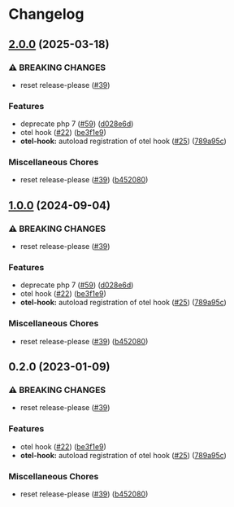 # Changelog

## [2.0.0](https://github.com/ChrisLightfootWild/openfeature-php-sdk-contrib/compare/open-feature/otel-hook-v1.0.0...open-feature/otel-hook-2.0.0) (2025-03-18)


### ⚠ BREAKING CHANGES

* reset release-please ([#39](https://github.com/ChrisLightfootWild/openfeature-php-sdk-contrib/issues/39))

### Features

* deprecate php 7 ([#59](https://github.com/ChrisLightfootWild/openfeature-php-sdk-contrib/issues/59)) ([d028e6d](https://github.com/ChrisLightfootWild/openfeature-php-sdk-contrib/commit/d028e6d7741d07b7edef21b43b249fdb2d18d8f2))
* otel hook ([#22](https://github.com/ChrisLightfootWild/openfeature-php-sdk-contrib/issues/22)) ([be3f1e9](https://github.com/ChrisLightfootWild/openfeature-php-sdk-contrib/commit/be3f1e9ed37dee4bbce8e3701e4693c1b949c398))
* **otel-hook:** autoload registration of otel hook ([#25](https://github.com/ChrisLightfootWild/openfeature-php-sdk-contrib/issues/25)) ([789a95c](https://github.com/ChrisLightfootWild/openfeature-php-sdk-contrib/commit/789a95c47bc278b333bf8b241b0e342baa27acc5))


### Miscellaneous Chores

* reset release-please ([#39](https://github.com/ChrisLightfootWild/openfeature-php-sdk-contrib/issues/39)) ([b452080](https://github.com/ChrisLightfootWild/openfeature-php-sdk-contrib/commit/b452080443d837c66b554b1bb1a07cadba5a152a))

## [1.0.0](https://github.com/open-feature/php-sdk-contrib/compare/open-feature/otel-hook-v1.0.0...open-feature/otel-hook-1.0.0) (2024-09-04)


### ⚠ BREAKING CHANGES

* reset release-please ([#39](https://github.com/open-feature/php-sdk-contrib/issues/39))

### Features

* deprecate php 7 ([#59](https://github.com/open-feature/php-sdk-contrib/issues/59)) ([d028e6d](https://github.com/open-feature/php-sdk-contrib/commit/d028e6d7741d07b7edef21b43b249fdb2d18d8f2))
* otel hook ([#22](https://github.com/open-feature/php-sdk-contrib/issues/22)) ([be3f1e9](https://github.com/open-feature/php-sdk-contrib/commit/be3f1e9ed37dee4bbce8e3701e4693c1b949c398))
* **otel-hook:** autoload registration of otel hook ([#25](https://github.com/open-feature/php-sdk-contrib/issues/25)) ([789a95c](https://github.com/open-feature/php-sdk-contrib/commit/789a95c47bc278b333bf8b241b0e342baa27acc5))


### Miscellaneous Chores

* reset release-please ([#39](https://github.com/open-feature/php-sdk-contrib/issues/39)) ([b452080](https://github.com/open-feature/php-sdk-contrib/commit/b452080443d837c66b554b1bb1a07cadba5a152a))

## 0.2.0 (2023-01-09)


### ⚠ BREAKING CHANGES

* reset release-please ([#39](https://github.com/open-feature/php-sdk-contrib/issues/39))

### Features

* otel hook ([#22](https://github.com/open-feature/php-sdk-contrib/issues/22)) ([be3f1e9](https://github.com/open-feature/php-sdk-contrib/commit/be3f1e9ed37dee4bbce8e3701e4693c1b949c398))
* **otel-hook:** autoload registration of otel hook ([#25](https://github.com/open-feature/php-sdk-contrib/issues/25)) ([789a95c](https://github.com/open-feature/php-sdk-contrib/commit/789a95c47bc278b333bf8b241b0e342baa27acc5))


### Miscellaneous Chores

* reset release-please ([#39](https://github.com/open-feature/php-sdk-contrib/issues/39)) ([b452080](https://github.com/open-feature/php-sdk-contrib/commit/b452080443d837c66b554b1bb1a07cadba5a152a))
